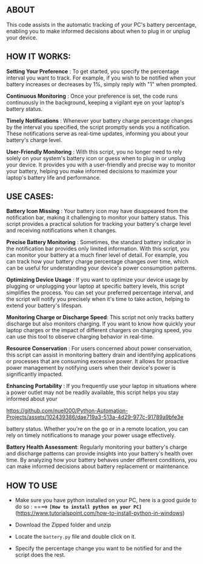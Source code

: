 ## ABOUT 
This code assists in the automatic tracking of your PC's battery percentage, enabling you to make informed decisions about when to plug in or unplug your device.

## HOW IT WORKS:

**Setting Your Preference** : To get started, you specify the percentage interval you want to track. For example, if you wish to be notified when your battery increases or decreases by 1%, simply reply with "1" when prompted.

**Continuous Monitoring** : Once your preference is set, the code runs continuously in the background, keeping a vigilant eye on your laptop's battery status.

**Timely Notifications** : Whenever your battery charge percentage changes by the interval you specified, the script promptly sends you a notification. These notifications serve as real-time updates, informing you about your battery's charge level.

**User-Friendly Monitoring** : With this script, you no longer need to rely solely on your system's battery icon or guess when to plug in or unplug your device. It provides you with a user-friendly and precise way to monitor your battery, helping you make informed decisions to maximize your laptop's battery life and performance.

## USE CASES:

**Battery Icon Missing** : Your battery icon may have disappeared from the notification bar, making it challenging to monitor your battery status. This script provides a practical solution for tracking your battery's charge level and receiving notifications when it changes.

**Precise Battery Monitoring** : Sometimes, the standard battery indicator in the notification bar provides only limited information. With this script, you can monitor your battery at a much finer level of detail. For example, you can track how your battery charge percentage changes over time, which can be useful for understanding your device's power consumption patterns.

**Optimizing Device Usage** : If you want to optimize your device usage by plugging or unplugging your laptop at specific battery levels, this script simplifies the process. You can set your preferred percentage interval, and the script will notify you precisely when it's time to take action, helping to extend your battery's lifespan.

**Monitoring Charge or Discharge Speed**: This script not only tracks battery discharge but also monitors charging. If you want to know how quickly your laptop charges or the impact of different chargers on charging speed, you can use this tool to observe charging behavior in real-time.

**Resource Conservation** : For users concerned about power conservation, this script can assist in monitoring battery drain and identifying applications or processes that are consuming excessive power. It allows for proactive power management by notifying users when their device's power is significantly impacted.

**Enhancing Portability** : If you frequently use your laptop in situations where a power outlet may not be readily available, this script helps you stay informed about your

https://github.com/nuel000/Python-Automation-Projects/assets/102439386/dae719a3-513a-4d29-977c-91789a9bfe3e

 battery status. Whether you're on the go or in a remote location, you can rely on timely notifications to manage your power usage effectively.

**Battery Health Assessment**: Regularly monitoring your battery's charge and discharge patterns can provide insights into your battery's health over time. By analyzing how your battery behaves under different conditions, you can make informed decisions about battery replacement or maintenance.

## HOW TO USE

- Make sure you have python installed on your PC, here is a good guide to do so : ====> **`[How to install python on your PC]`**(https://www.tutorialspoint.com/how-to-install-python-in-windows)

- Download the Zipped folder and unzip

- Locate the `battery.py` file and double click on it.

- Specify the percentage change you want to be notified for and the script does the rest.

